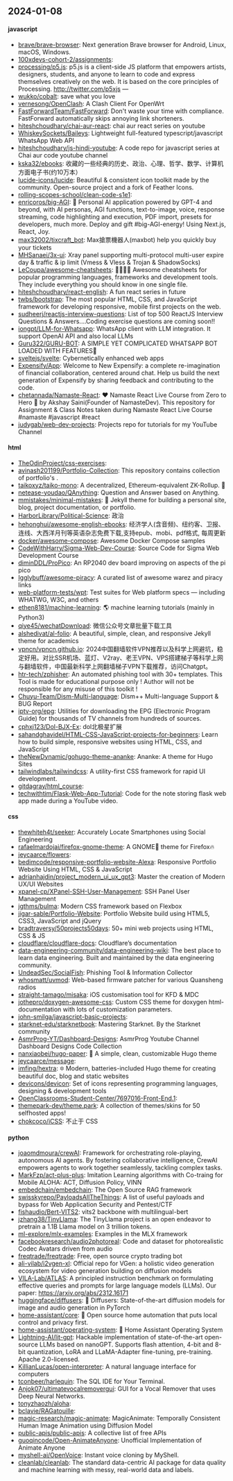 ## 2024-01-08

#### javascript
* [brave/brave-browser](https://github.com/brave/brave-browser): Next generation Brave browser for Android, Linux, macOS, Windows.
* [100xdevs-cohort-2/assignments](https://github.com/100xdevs-cohort-2/assignments): 
* [processing/p5.js](https://github.com/processing/p5.js): p5.js is a client-side JS platform that empowers artists, designers, students, and anyone to learn to code and express themselves creatively on the web. It is based on the core principles of Processing. http://twitter.com/p5xjs —
* [wukko/cobalt](https://github.com/wukko/cobalt): save what you love
* [vernesong/OpenClash](https://github.com/vernesong/OpenClash): A Clash Client For OpenWrt
* [FastForwardTeam/FastForward](https://github.com/FastForwardTeam/FastForward): Don't waste your time with compliance. FastForward automatically skips annoying link shorteners.
* [hiteshchoudhary/chai-aur-react](https://github.com/hiteshchoudhary/chai-aur-react): chai aur react series on youtube
* [WhiskeySockets/Baileys](https://github.com/WhiskeySockets/Baileys): Lightweight full-featured typescript/javascript WhatsApp Web API
* [hiteshchoudhary/js-hindi-youtube](https://github.com/hiteshchoudhary/js-hindi-youtube): A code repo for javascript series at Chai aur code youtube channel
* [kska32/ebooks](https://github.com/kska32/ebooks): 收藏的一些经典的历史、政治、心理、哲学、数学、计算机方面电子书(约10万本）
* [lucide-icons/lucide](https://github.com/lucide-icons/lucide): Beautiful & consistent icon toolkit made by the community. Open-source project and a fork of Feather Icons.
* [rolling-scopes-school/clean-code-s1e1](https://github.com/rolling-scopes-school/clean-code-s1e1): 
* [enricoros/big-AGI](https://github.com/enricoros/big-AGI): 💬 Personal AI application powered by GPT-4 and beyond, with AI personas, AGI functions, text-to-image, voice, response streaming, code highlighting and execution, PDF import, presets for developers, much more. Deploy and gift #big-AGI-energy! Using Next.js, React, Joy.
* [max32002/tixcraft_bot](https://github.com/max32002/tixcraft_bot): Max搶票機器人(maxbot) help you quickly buy your tickets
* [MHSanaei/3x-ui](https://github.com/MHSanaei/3x-ui): Xray panel supporting multi-protocol multi-user expire day & traffic & ip limit (Vmess & Vless & Trojan & ShadowSocks)
* [LeCoupa/awesome-cheatsheets](https://github.com/LeCoupa/awesome-cheatsheets): 👩‍💻👨‍💻 Awesome cheatsheets for popular programming languages, frameworks and development tools. They include everything you should know in one single file.
* [hiteshchoudhary/react-english](https://github.com/hiteshchoudhary/react-english): A fun react series in future
* [twbs/bootstrap](https://github.com/twbs/bootstrap): The most popular HTML, CSS, and JavaScript framework for developing responsive, mobile first projects on the web.
* [sudheerj/reactjs-interview-questions](https://github.com/sudheerj/reactjs-interview-questions): List of top 500 ReactJS Interview Questions & Answers....Coding exercise questions are coming soon!!
* [iongpt/LLM-for-Whatsapp](https://github.com/iongpt/LLM-for-Whatsapp): WhatsApp client with LLM integration. It support OpenAI API and also local LLMs
* [Guru322/GURU-BOT](https://github.com/Guru322/GURU-BOT): A SIMPLE YET COMPLICATED WHATSAPP BOT LOADED WITH FEATURES🚩
* [sveltejs/svelte](https://github.com/sveltejs/svelte): Cybernetically enhanced web apps
* [Expensify/App](https://github.com/Expensify/App): Welcome to New Expensify: a complete re-imagination of financial collaboration, centered around chat. Help us build the next generation of Expensify by sharing feedback and contributing to the code.
* [chetannada/Namaste-React](https://github.com/chetannada/Namaste-React): ❤ Namaste React Live Course from Zero to Hero 🚀 by Akshay Saini(Founder of NamasteDev). This repository for Assignment & Class Notes taken during Namaste React Live Course #namaste #javascript #react
* [judygab/web-dev-projects](https://github.com/judygab/web-dev-projects): Projects repo for tutorials for my YouTube Channel

#### html
* [TheOdinProject/css-exercises](https://github.com/TheOdinProject/css-exercises): 
* [avinash201199/Portfolio-Collection](https://github.com/avinash201199/Portfolio-Collection): This repository contains collection of portfolio's .
* [taikoxyz/taiko-mono](https://github.com/taikoxyz/taiko-mono): A decentralized, Ethereum-equivalent ZK-Rollup. 🥁
* [netease-youdao/QAnything](https://github.com/netease-youdao/QAnything): Question and Answer based on Anything.
* [mmistakes/minimal-mistakes](https://github.com/mmistakes/minimal-mistakes): 📐 Jekyll theme for building a personal site, blog, project documentation, or portfolio.
* [HarborLibrary/Political-Science](https://github.com/HarborLibrary/Political-Science): 政治
* [hehonghui/awesome-english-ebooks](https://github.com/hehonghui/awesome-english-ebooks): 经济学人(含音频)、纽约客、卫报、连线、大西洋月刊等英语杂志免费下载,支持epub、mobi、pdf格式, 每周更新
* [docker/awesome-compose](https://github.com/docker/awesome-compose): Awesome Docker Compose samples
* [CodeWithHarry/Sigma-Web-Dev-Course](https://github.com/CodeWithHarry/Sigma-Web-Dev-Course): Source Code for Sigma Web Development Course
* [diminDDL/ProPico](https://github.com/diminDDL/ProPico): An RP2040 dev board improving on aspects of the pi pico
* [Igglybuff/awesome-piracy](https://github.com/Igglybuff/awesome-piracy): A curated list of awesome warez and piracy links
* [web-platform-tests/wpt](https://github.com/web-platform-tests/wpt): Test suites for Web platform specs — including WHATWG, W3C, and others
* [ethen8181/machine-learning](https://github.com/ethen8181/machine-learning): 🌎 machine learning tutorials (mainly in Python3)
* [qiye45/wechatDownload](https://github.com/qiye45/wechatDownload): 微信公众号文章批量下载工具
* [alshedivat/al-folio](https://github.com/alshedivat/al-folio): A beautiful, simple, clean, and responsive Jekyll theme for academics
* [vpncn/vpncn.github.io](https://github.com/vpncn/vpncn.github.io): 2024中国翻墙软件VPN推荐以及科学上网避坑，稳定好用。对比SSR机场、蓝灯、V2ray、老王VPN、VPS搭建梯子等科学上网与翻墙软件，中国最新科学上网翻墙梯子VPN下载推荐，访问Chatgpt。
* [htr-tech/zphisher](https://github.com/htr-tech/zphisher): An automated phishing tool with 30+ templates. This Tool is made for educational purpose only ! Author will not be responsible for any misuse of this toolkit !
* [Chuyu-Team/Dism-Multi-language](https://github.com/Chuyu-Team/Dism-Multi-language): Dism++ Multi-language Support & BUG Report
* [iptv-org/epg](https://github.com/iptv-org/epg): Utilities for downloading the EPG (Electronic Program Guide) for thousands of TV channels from hundreds of sources.
* [cphxj123/Dol-BJX-Ex](https://github.com/cphxj123/Dol-BJX-Ex): dol北极星扩展
* [sahandghavidel/HTML-CSS-JavaScript-projects-for-beginners](https://github.com/sahandghavidel/HTML-CSS-JavaScript-projects-for-beginners): Learn how to build simple, responsive websites using HTML, CSS, and JavaScript
* [theNewDynamic/gohugo-theme-ananke](https://github.com/theNewDynamic/gohugo-theme-ananke): Ananke: A theme for Hugo Sites
* [tailwindlabs/tailwindcss](https://github.com/tailwindlabs/tailwindcss): A utility-first CSS framework for rapid UI development.
* [gitdagray/html_course](https://github.com/gitdagray/html_course): 
* [techwithtim/Flask-Web-App-Tutorial](https://github.com/techwithtim/Flask-Web-App-Tutorial): Code for the note storing flask web app made during a YouTube video.

#### css
* [thewhiteh4t/seeker](https://github.com/thewhiteh4t/seeker): Accurately Locate Smartphones using Social Engineering
* [rafaelmardojai/firefox-gnome-theme](https://github.com/rafaelmardojai/firefox-gnome-theme): A GNOME👣 theme for Firefox🔥
* [jeycaarce/flowers](https://github.com/jeycaarce/flowers): 
* [bedimcode/responsive-portfolio-website-Alexa](https://github.com/bedimcode/responsive-portfolio-website-Alexa): Responsive Portfolio Website Using HTML, CSS & JavaScript
* [adrianhajdin/project_modern_ui_ux_gpt3](https://github.com/adrianhajdin/project_modern_ui_ux_gpt3): Master the creation of Modern UX/UI Websites
* [xpanel-cp/XPanel-SSH-User-Management](https://github.com/xpanel-cp/XPanel-SSH-User-Management): SSH Panel User Management
* [jgthms/bulma](https://github.com/jgthms/bulma): Modern CSS framework based on Flexbox
* [jigar-sable/Portfolio-Website](https://github.com/jigar-sable/Portfolio-Website): Portfolio Website build using HTML5, CSS3, JavaScript and jQuery
* [bradtraversy/50projects50days](https://github.com/bradtraversy/50projects50days): 50+ mini web projects using HTML, CSS & JS
* [cloudflare/cloudflare-docs](https://github.com/cloudflare/cloudflare-docs): Cloudflare’s documentation
* [data-engineering-community/data-engineering-wiki](https://github.com/data-engineering-community/data-engineering-wiki): The best place to learn data engineering. Built and maintained by the data engineering community.
* [UndeadSec/SocialFish](https://github.com/UndeadSec/SocialFish): Phishing Tool & Information Collector
* [whosmatt/uvmod](https://github.com/whosmatt/uvmod): Web-based firmware patcher for various Quansheng radios
* [straight-tamago/misaka](https://github.com/straight-tamago/misaka): iOS customisation tool for KFD & MDC
* [jothepro/doxygen-awesome-css](https://github.com/jothepro/doxygen-awesome-css): Custom CSS theme for doxygen html-documentation with lots of customization parameters.
* [john-smilga/javascript-basic-projects](https://github.com/john-smilga/javascript-basic-projects): 
* [starknet-edu/starknetbook](https://github.com/starknet-edu/starknetbook): Mastering Starknet. By the Starknet community
* [AsmrProg-YT/Dashboard-Designs](https://github.com/AsmrProg-YT/Dashboard-Designs): AsmrProg Youtube Channel Dashboard Designs Code Collection
* [nanxiaobei/hugo-paper](https://github.com/nanxiaobei/hugo-paper): 🪺 A simple, clean, customizable Hugo theme
* [jeycaarce/message](https://github.com/jeycaarce/message): 
* [imfing/hextra](https://github.com/imfing/hextra): 🔯 Modern, batteries-included Hugo theme for creating beautiful doc, blog and static websites
* [devicons/devicon](https://github.com/devicons/devicon): Set of icons representing programming languages, designing & development tools
* [OpenClassrooms-Student-Center/7697016-Front-End.1](https://github.com/OpenClassrooms-Student-Center/7697016-Front-End.1): 
* [themepark-dev/theme.park](https://github.com/themepark-dev/theme.park): A collection of themes/skins for 50 selfhosted apps!
* [chokcoco/iCSS](https://github.com/chokcoco/iCSS): 不止于 CSS

#### python
* [joaomdmoura/crewAI](https://github.com/joaomdmoura/crewAI): Framework for orchestrating role-playing, autonomous AI agents. By fostering collaborative intelligence, CrewAI empowers agents to work together seamlessly, tackling complex tasks.
* [MarkFzp/act-plus-plus](https://github.com/MarkFzp/act-plus-plus): Imitation Learning algorithms with Co-traing for Mobile ALOHA: ACT, Diffusion Policy, VINN
* [embedchain/embedchain](https://github.com/embedchain/embedchain): The Open Source RAG framework
* [swisskyrepo/PayloadsAllTheThings](https://github.com/swisskyrepo/PayloadsAllTheThings): A list of useful payloads and bypass for Web Application Security and Pentest/CTF
* [fishaudio/Bert-VITS2](https://github.com/fishaudio/Bert-VITS2): vits2 backbone with multilingual-bert
* [jzhang38/TinyLlama](https://github.com/jzhang38/TinyLlama): The TinyLlama project is an open endeavor to pretrain a 1.1B Llama model on 3 trillion tokens.
* [ml-explore/mlx-examples](https://github.com/ml-explore/mlx-examples): Examples in the MLX framework
* [facebookresearch/audio2photoreal](https://github.com/facebookresearch/audio2photoreal): Code and dataset for photorealistic Codec Avatars driven from audio
* [freqtrade/freqtrade](https://github.com/freqtrade/freqtrade): Free, open source crypto trading bot
* [ali-vilab/i2vgen-xl](https://github.com/ali-vilab/i2vgen-xl): Official repo for VGen: a holistic video generation ecosystem for video generation building on diffusion models
* [VILA-Lab/ATLAS](https://github.com/VILA-Lab/ATLAS): A principled instruction benchmark on formulating effective queries and prompts for large language models (LLMs). Our paper: https://arxiv.org/abs/2312.16171
* [huggingface/diffusers](https://github.com/huggingface/diffusers): 🤗 Diffusers: State-of-the-art diffusion models for image and audio generation in PyTorch
* [home-assistant/core](https://github.com/home-assistant/core): 🏡 Open source home automation that puts local control and privacy first.
* [home-assistant/operating-system](https://github.com/home-assistant/operating-system): 🔰 Home Assistant Operating System
* [Lightning-AI/lit-gpt](https://github.com/Lightning-AI/lit-gpt): Hackable implementation of state-of-the-art open-source LLMs based on nanoGPT. Supports flash attention, 4-bit and 8-bit quantization, LoRA and LLaMA-Adapter fine-tuning, pre-training. Apache 2.0-licensed.
* [KillianLucas/open-interpreter](https://github.com/KillianLucas/open-interpreter): A natural language interface for computers
* [tconbeer/harlequin](https://github.com/tconbeer/harlequin): The SQL IDE for Your Terminal.
* [Anjok07/ultimatevocalremovergui](https://github.com/Anjok07/ultimatevocalremovergui): GUI for a Vocal Remover that uses Deep Neural Networks.
* [tonyzhaozh/aloha](https://github.com/tonyzhaozh/aloha): 
* [bclavie/RAGatouille](https://github.com/bclavie/RAGatouille): 
* [magic-research/magic-animate](https://github.com/magic-research/magic-animate): MagicAnimate: Temporally Consistent Human Image Animation using Diffusion Model
* [public-apis/public-apis](https://github.com/public-apis/public-apis): A collective list of free APIs
* [guoqincode/Open-AnimateAnyone](https://github.com/guoqincode/Open-AnimateAnyone): Unofficial Implementation of Animate Anyone
* [myshell-ai/OpenVoice](https://github.com/myshell-ai/OpenVoice): Instant voice cloning by MyShell.
* [cleanlab/cleanlab](https://github.com/cleanlab/cleanlab): The standard data-centric AI package for data quality and machine learning with messy, real-world data and labels.

